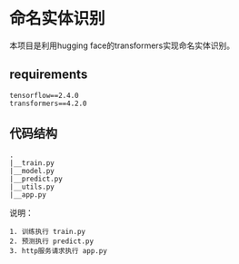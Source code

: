 # 命名实体识别
本项目是利用hugging face的transformers实现命名实体识别。

## requirements
```
tensorflow==2.4.0
transformers==4.2.0
```

## 代码结构
```
.
|__train.py
|__model.py
|__predict.py
|__utils.py
|__app.py
```
说明：
```
1. 训练执行 train.py
2. 预测执行 predict.py
3. http服务请求执行 app.py
```